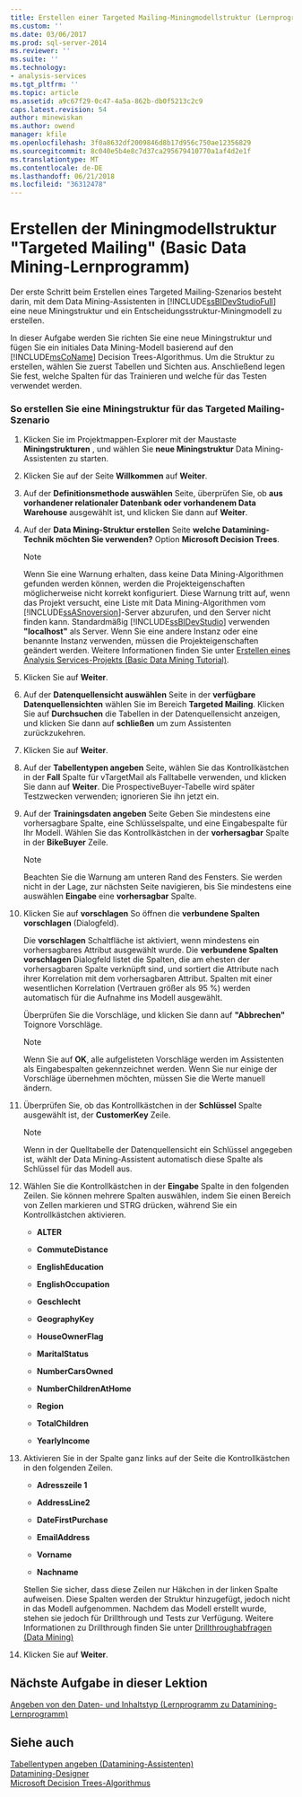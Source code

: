```yaml
---
title: Erstellen einer Targeted Mailing-Miningmodellstruktur (Lernprogramm zu Datamining-Lernprogramm) | Microsoft Docs
ms.custom: ''
ms.date: 03/06/2017
ms.prod: sql-server-2014
ms.reviewer: ''
ms.suite: ''
ms.technology:
- analysis-services
ms.tgt_pltfrm: ''
ms.topic: article
ms.assetid: a9c67f29-0c47-4a5a-862b-db0f5213c2c9
caps.latest.revision: 54
author: minewiskan
ms.author: owend
manager: kfile
ms.openlocfilehash: 3f0a8632df2009846d8b17d956c750ae12356829
ms.sourcegitcommit: 8c040e5b4e8c7d37ca295679410770a1af4d2e1f
ms.translationtype: MT
ms.contentlocale: de-DE
ms.lasthandoff: 06/21/2018
ms.locfileid: "36312478"
---
```

# <a name="creating-a-targeted-mailing-mining-model-structure-basic-data-mining-tutorial"></a>Erstellen der Miningmodellstruktur "Targeted Mailing" (Basic Data Mining-Lernprogramm)
  Der erste Schritt beim Erstellen eines Targeted Mailing-Szenarios besteht darin, mit dem Data Mining-Assistenten in [!INCLUDE[ssBIDevStudioFull](../includes/ssbidevstudiofull-md.md)] eine neue Miningstruktur und ein Entscheidungsstruktur-Miningmodell zu erstellen.  
  
 In dieser Aufgabe werden Sie richten Sie eine neue Miningstruktur und fügen Sie ein initiales Data Mining-Modell basierend auf den [!INCLUDE[msCoName](../includes/msconame-md.md)] Decision Trees-Algorithmus. Um die Struktur zu erstellen, wählen Sie zuerst Tabellen und Sichten aus. Anschließend legen Sie fest, welche Spalten für das Trainieren und welche für das Testen verwendet werden.  
  
### <a name="to-create-a-mining-structure-for-the-targeted-mailing-scenario"></a>So erstellen Sie eine Miningstruktur für das Targeted Mailing-Szenario  
  
1.  Klicken Sie im Projektmappen-Explorer mit der Maustaste **Miningstrukturen** , und wählen Sie **neue Miningstruktur** Data Mining-Assistenten zu starten.  
  
2.  Klicken Sie auf der Seite **Willkommen** auf **Weiter**.  
  
3.  Auf der **Definitionsmethode auswählen** Seite, überprüfen Sie, ob **aus vorhandener relationaler Datenbank oder vorhandenem Data Warehouse** ausgewählt ist, und klicken Sie dann auf **Weiter**.  
  
4.  Auf der **Data Mining-Struktur erstellen** Seite **welche Datamining-Technik möchten Sie verwenden?** Option **Microsoft Decision Trees**.  
  
    > [!NOTE]  
    >  Wenn Sie eine Warnung erhalten, dass keine Data Mining-Algorithmen gefunden werden können, werden die Projekteigenschaften möglicherweise nicht korrekt konfiguriert. Diese Warnung tritt auf, wenn das Projekt versucht, eine Liste mit Data Mining-Algorithmen vom [!INCLUDE[ssASnoversion](../includes/ssasnoversion-md.md)]-Server abzurufen, und den Server nicht finden kann. Standardmäßig [!INCLUDE[ssBIDevStudio](../includes/ssbidevstudio-md.md)] verwenden **"localhost"** als Server. Wenn Sie eine andere Instanz oder eine benannte Instanz verwenden, müssen die Projekteigenschaften geändert werden. Weitere Informationen finden Sie unter [Erstellen eines Analysis Services-Projekts &#40;Basic Data Mining Tutorial&#41;](../../2014/tutorials/creating-an-analysis-services-project-basic-data-mining-tutorial.md).  
  
5.  Klicken Sie auf **Weiter**.  
  
6.  Auf der **Datenquellensicht auswählen** Seite in der **verfügbare Datenquellensichten** wählen Sie im Bereich **Targeted Mailing**. Klicken Sie auf **Durchsuchen** die Tabellen in der Datenquellensicht anzeigen, und klicken Sie dann auf **schließen** um zum Assistenten zurückzukehren.  
  
7.  Klicken Sie auf **Weiter**.  
  
8.  Auf der **Tabellentypen angeben** Seite, wählen Sie das Kontrollkästchen in der **Fall** Spalte für vTargetMail als Falltabelle verwenden, und klicken Sie dann auf **Weiter**. Die ProspectiveBuyer-Tabelle wird später Testzwecken verwenden; ignorieren Sie ihn jetzt ein.  
  
9. Auf der **Trainingsdaten angeben** Seite Geben Sie mindestens eine vorhersagbare Spalte, eine Schlüsselspalte, und eine Eingabespalte für Ihr Modell. Wählen Sie das Kontrollkästchen in der **vorhersagbar** Spalte in der **BikeBuyer** Zeile.  
  
    > [!NOTE]  
    >  Beachten Sie die Warnung am unteren Rand des Fensters. Sie werden nicht in der Lage, zur nächsten Seite navigieren, bis Sie mindestens eine auswählen **Eingabe** eine **vorhersagbar** Spalte.  
  
10. Klicken Sie auf **vorschlagen** So öffnen die **verbundene Spalten vorschlagen** (Dialogfeld).  
  
     Die **vorschlagen** Schaltfläche ist aktiviert, wenn mindestens ein vorhersagbares Attribut ausgewählt wurde. Die **verbundene Spalten vorschlagen** Dialogfeld listet die Spalten, die am ehesten der vorhersagbaren Spalte verknüpft sind, und sortiert die Attribute nach ihrer Korrelation mit dem vorhersagbaren Attribut. Spalten mit einer wesentlichen Korrelation (Vertrauen größer als 95 %) werden automatisch für die Aufnahme ins Modell ausgewählt.  
  
     Überprüfen Sie die Vorschläge, und klicken Sie dann auf **"Abbrechen"** Toignore Vorschläge.  
  
    > [!NOTE]  
    >  Wenn Sie auf **OK**, alle aufgelisteten Vorschläge werden im Assistenten als Eingabespalten gekennzeichnet werden. Wenn Sie nur einige der Vorschläge übernehmen möchten, müssen Sie die Werte manuell ändern.  
  
11. Überprüfen Sie, ob das Kontrollkästchen in der **Schlüssel** Spalte ausgewählt ist, der **CustomerKey** Zeile.  
  
    > [!NOTE]  
    >  Wenn in der Quelltabelle der Datenquellensicht ein Schlüssel angegeben ist, wählt der Data Mining-Assistent automatisch diese Spalte als Schlüssel für das Modell aus.  
  
12. Wählen Sie die Kontrollkästchen in der **Eingabe** Spalte in den folgenden Zeilen. Sie können mehrere Spalten auswählen, indem Sie einen Bereich von Zellen markieren und STRG drücken, während Sie ein Kontrollkästchen aktivieren.  
  
    -   **ALTER**  
  
    -   **CommuteDistance**  
  
    -   **EnglishEducation**  
  
    -   **EnglishOccupation**  
  
    -   **Geschlecht**  
  
    -   **GeographyKey**  
  
    -   **HouseOwnerFlag**  
  
    -   **MaritalStatus**  
  
    -   **NumberCarsOwned**  
  
    -   **NumberChildrenAtHome**  
  
    -   **Region**  
  
    -   **TotalChildren**  
  
    -   **YearlyIncome**  
  
13. Aktivieren Sie in der Spalte ganz links auf der Seite die Kontrollkästchen in den folgenden Zeilen.  
  
    -   **Adresszeile 1**  
  
    -   **AddressLine2**  
  
    -   **DateFirstPurchase**  
  
    -   **EmailAddress**  
  
    -   **Vorname**  
  
    -   **Nachname**  
  
     Stellen Sie sicher, dass diese Zeilen nur Häkchen in der linken Spalte aufweisen. Diese Spalten werden der Struktur hinzugefügt, jedoch nicht in das Modell aufgenommen. Nachdem das Modell erstellt wurde, stehen sie jedoch für Drillthrough und Tests zur Verfügung. Weitere Informationen zu Drillthrough finden Sie unter [Drillthroughabfragen &#40;Data Mining&#41;](../../2014/analysis-services/data-mining/drillthrough-queries-data-mining.md)  
  
14. Klicken Sie auf **Weiter**.  
  
## <a name="next-task-in-lesson"></a>Nächste Aufgabe in dieser Lektion  
 [Angeben von den Daten- und Inhaltstyp &#40;Lernprogramm zu Datamining-Lernprogramm&#41;](../../2014/tutorials/specifying-the-data-type-and-content-type-basic-data-mining-tutorial.md)  
  
## <a name="see-also"></a>Siehe auch  
 [Tabellentypen angeben &#40;Datamining-Assistenten&#41;](../../2014/analysis-services/specify-table-types-data-mining-wizard.md)   
 [Datamining-Designer](../../2014/analysis-services/data-mining/data-mining-designer.md)   
 [Microsoft Decision Trees-Algorithmus](../../2014/analysis-services/data-mining/microsoft-decision-trees-algorithm.md)  
  
  